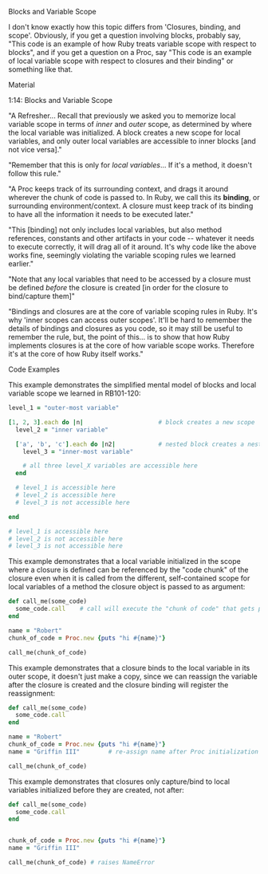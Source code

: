 Blocks and Variable Scope

I don't know exactly how this topic differs from 'Closures, binding, and scope'. Obviously, if you get a question involving blocks, probably say, "This code is an example of how Ruby treats variable scope with respect to blocks", and if you get a question on a Proc, say "This code is an example of local variable scope with respect to closures and their binding" or something like that.

Material

1:14: Blocks and Variable Scope

"A Refresher... Recall that previously we asked you to memorize local variable scope in terms of *inner* and *outer* scope, as determined by where the local variable was initialized. A block creates a new scope for local variables, and only outer local variables are accessible to inner blocks [and not vice versa]."

"Remember that this is only for *local variables*... If it's a method, it doesn't follow this rule."

"A Proc keeps track of its surrounding context, and drags it around wherever the chunk of code is passed to. In Ruby, we call this its **binding**, or surrounding environment/context. A closure must keep track of its binding to have all the information it needs to be executed later."

"This [binding] not only includes local variables, but also method references, constants and other artifacts in your code -- whatever it needs to execute correctly, it will drag all of it around. It's why code like the above works fine, seemingly violating the variable scoping rules we learned earlier."

"Note that any local variables that need to be accessed by a closure must be defined *before* the closure is created [in order for the closure to bind/capture them]"

"Bindings and closures are at the core of variable scoping rules in Ruby. It's why 'inner scopes can access outer scopes'. It'll be hard to remember the details of bindings and closures as you code, so it may still be useful to remember the rule, but, the point of this... is to show that how Ruby implements closures is at the core of how variable scope works. Therefore it's at the core of how Ruby itself works."



Code Examples

This example demonstrates the simplified mental model of blocks and local variable scope we learned in RB101-120:

```ruby
level_1 = "outer-most variable"

[1, 2, 3].each do |n|                     # block creates a new scope
  level_2 = "inner variable"

  ['a', 'b', 'c'].each do |n2|            # nested block creates a nested scope
    level_3 = "inner-most variable"

    # all three level_X variables are accessible here
  end

  # level_1 is accessible here
  # level_2 is accessible here
  # level_3 is not accessible here

end

# level_1 is accessible here
# level_2 is not accessible here
# level_3 is not accessible here
```



This example demonstrates that a local variable initialized in the scope where a closure is defined can be referenced by the "code chunk" of the closure even when it is called from the different, self-contained scope for local variables of a method the closure object is passed to as argument:

```ruby
def call_me(some_code)
  some_code.call    # call will execute the "chunk of code" that gets passed in
end

name = "Robert"
chunk_of_code = Proc.new {puts "hi #{name}"}

call_me(chunk_of_code)
```

This example demonstrates that a closure binds to the local variable in its outer scope, it doesn't just make a copy, since we can reassign the variable after the closure is created and the closure binding will register the reassignment:

```ruby
def call_me(some_code)
  some_code.call
end

name = "Robert"
chunk_of_code = Proc.new {puts "hi #{name}"}
name = "Griffin III"        # re-assign name after Proc initialization

call_me(chunk_of_code)
```

This example demonstrates that closures only capture/bind to local variables initialized before they are created, not after:

```ruby
def call_me(some_code)
  some_code.call
end


chunk_of_code = Proc.new {puts "hi #{name}"}
name = "Griffin III"

call_me(chunk_of_code) # raises NameError
```

